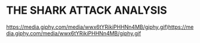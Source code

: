 # THE SHARK ATTACK ANALYSIS

https://media.giphy.com/media/wwx6tYRikiPHHNn4MB/giphy.gif)https://media.giphy.com/media/wwx6tYRikiPHHNn4MB/giphy.gif
